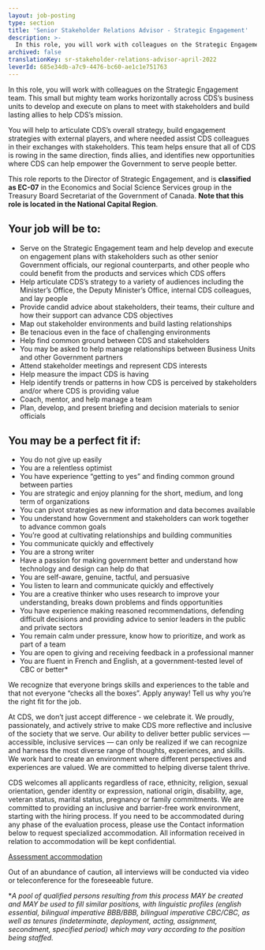 ```yaml
---
layout: job-posting
type: section
title: 'Senior Stakeholder Relations Advisor - Strategic Engagement'
description: >-
  In this role, you will work with colleagues on the Strategic Engagement team. This small but mighty team works horizontally across CDS’s business units to develop and execute on plans to meet with stakeholders and build lasting allies to help CDS’s mission. You will help to articulate CDS’s overall strategy, build engagement strategies with external players, and where needed assist CDS colleagues in their exchanges with stakeholders. This team helps ensure that all of CDS  is rowing in the same direction, finds allies, and identifies new opportunities where CDS can help empower the Government to serve people better. 
archived: false
translationKey: sr-stakeholder-relations-advisor-april-2022
leverId: 685e34db-a7c9-4476-bc60-ae1c1e751763
---
```


In this role, you will work with colleagues on the Strategic Engagement team. This small but mighty team works horizontally across CDS’s business units to develop and execute on plans to meet with stakeholders and build lasting allies to help CDS’s mission. 

You will help to articulate CDS’s overall strategy, build engagement strategies with external players, and where needed assist CDS colleagues in their exchanges with stakeholders. This team helps ensure that all of CDS  is rowing in the same direction, finds allies, and identifies new opportunities where CDS can help empower the Government to serve people better. 

This role reports to the Director of Strategic Engagement, and is **classified as EC-07** in the Economics and Social Science Services group in the Treasury Board Secretariat of the Government of Canada. **Note that this role is located in the National Capital Region**. 


## Your job will be to:

- Serve on the Strategic Engagement team and help develop and execute on engagement plans with stakeholders such as other senior Government officials, our regional counterparts, and other people who could benefit from the products and services which CDS offers
- Help articulate CDS’s strategy to a variety of audiences including the Minister’s Office, the Deputy Minister’s Office, internal CDS colleagues, and lay people
- Provide candid advice about stakeholders, their teams, their culture and how their support can advance CDS objectives
- Map out stakeholder environments and build lasting relationships
- Be tenacious even in the face of challenging environments
- Help find common ground between CDS and stakeholders
- You may be asked to help manage relationships between Business Units and other Government partners
- Attend stakeholder meetings and represent CDS interests
- Help measure the impact CDS is having
- Help identify trends or patterns in how CDS is perceived by stakeholders and/or where CDS is providing value 
- Coach, mentor, and help manage a team
- Plan, develop, and present briefing and decision materials to senior officials 


## You may be a perfect fit if:

- You do not give up easily 
- You are a relentless optimist 
- You have experience “getting to yes” and finding common ground between parties
- You are strategic and enjoy planning for the short, medium, and long term of organizations
- You can pivot strategies as new information and data becomes available
- You understand how Government and stakeholders can work together to advance common goals
- You’re good at cultivating relationships and building communities
- You communicate quickly and effectively
- You are a strong writer
- Have a passion for making government better and understand how technology and design can help do that
- You are self-aware, genuine, tactful, and persuasive
- You listen to learn and communicate quickly and effectively 
- You are a creative thinker who uses research to improve your understanding, breaks down problems and finds opportunities 
- You have experience making reasoned recommendations, defending difficult decisions and providing advice to senior leaders in the public and private sectors
- You remain calm under pressure, know how to prioritize, and work as part of a team
- You are open to giving and receiving feedback in a professional manner
- You are fluent in French and English, at a government-tested level of CBC or better*

We recognize that everyone brings skills and experiences to the table and that not everyone “checks all the boxes”. Apply anyway! Tell us why you’re the right fit for the job.

At CDS, we don’t just accept difference - we celebrate it. We proudly, passionately, and actively strive to make CDS more reflective and inclusive of the society that we serve. Our ability to deliver better public services — accessible, inclusive services — can only be realized if we can recognize and harness the most diverse range of thoughts, experiences, and skills. We work hard to create an environment where different perspectives and experiences are valued. We are committed to helping diverse talent thrive.

CDS welcomes all applicants regardless of race, ethnicity, religion, sexual orientation, gender identity or expression, national origin, disability, age, veteran status, marital status, pregnancy or family commitments. We are committed to providing an inclusive and barrier-free work environment, starting with the hiring process. If you need to be accommodated during any phase of the evaluation process, please use the Contact information below to request specialized accommodation. All information received in relation to accommodation will be kept confidential.

[Assessment accommodation](https://www.canada.ca/en/public-service-commission/services/assessment-accommodation-page.html)

Out of an abundance of caution, all interviews will be conducted via video or teleconference for the foreseeable future. 

**A pool of qualified persons resulting from this process MAY be created and MAY be used to fill similar positions, with linguistic profiles (english essential, bilingual imperative BBB/BBB, bilingual imperative CBC/CBC, as well as tenures (indeterminate, deployment, acting, assignment, secondment, specified period) which may vary according to the position being staffed.*

